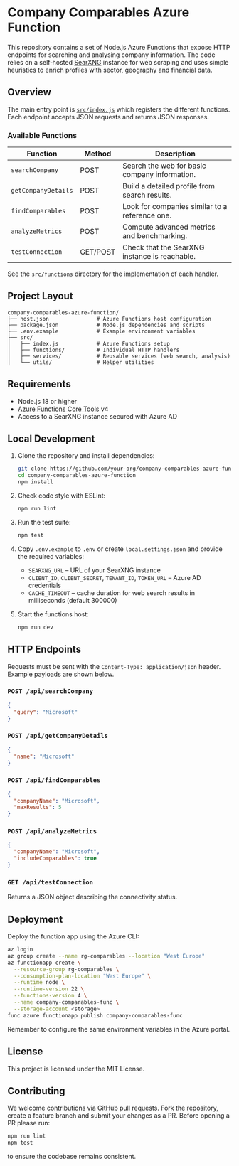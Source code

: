 # Company Comparables Azure Function

This repository contains a set of Node.js Azure Functions that expose HTTP endpoints for searching and analysing company information. The code relies on a self‑hosted [SearXNG](https://searxng.org/) instance for web scraping and uses simple heuristics to enrich profiles with sector, geography and financial data.

## Overview

The main entry point is [`src/index.js`](src/index.js) which registers the different functions. Each endpoint accepts JSON requests and returns JSON responses.

### Available Functions

| Function            | Method | Description                                       |
|---------------------|--------|---------------------------------------------------|
| `searchCompany`     | POST   | Search the web for basic company information.     |
| `getCompanyDetails` | POST   | Build a detailed profile from search results.     |
| `findComparables`   | POST   | Look for companies similar to a reference one.    |
| `analyzeMetrics`    | POST   | Compute advanced metrics and benchmarking.        |
| `testConnection`    | GET/POST | Check that the SearXNG instance is reachable.  |

See the `src/functions` directory for the implementation of each handler.

## Project Layout

```text
company-comparables-azure-function/
├── host.json               # Azure Functions host configuration
├── package.json            # Node.js dependencies and scripts
├── .env.example            # Example environment variables
├── src/
│   ├── index.js            # Azure Functions setup
│   ├── functions/          # Individual HTTP handlers
│   ├── services/           # Reusable services (web search, analysis)
│   └── utils/              # Helper utilities
```

## Requirements

- Node.js 18 or higher
- [Azure Functions Core Tools](https://learn.microsoft.com/azure/azure-functions/functions-run-local) v4
- Access to a SearXNG instance secured with Azure AD

## Local Development

1. Clone the repository and install dependencies:

   ```bash
   git clone https://github.com/your-org/company-comparables-azure-function.git
   cd company-comparables-azure-function
   npm install
   ```

2. Check code style with ESLint:

   ```bash
   npm run lint
   ```

3. Run the test suite:

   ```bash
   npm test
   ```

4. Copy `.env.example` to `.env` or create `local.settings.json` and provide the required variables:
    - `SEARXNG_URL` – URL of your SearXNG instance
    - `CLIENT_ID`, `CLIENT_SECRET`, `TENANT_ID`, `TOKEN_URL` – Azure AD credentials
    - `CACHE_TIMEOUT` – cache duration for web search results in milliseconds (default 300000)
5. Start the functions host:

   ```bash
   npm run dev
   ```

## HTTP Endpoints

Requests must be sent with the `Content-Type: application/json` header. Example payloads are shown below.

### `POST /api/searchCompany`

```json
{
  "query": "Microsoft"
}
```

### `POST /api/getCompanyDetails`

```json
{
  "name": "Microsoft" 
}
```

### `POST /api/findComparables`

```json
{
  "companyName": "Microsoft",
  "maxResults": 5
}
```

### `POST /api/analyzeMetrics`

```json
{
  "companyName": "Microsoft",
  "includeComparables": true
}
```

### `GET /api/testConnection`

Returns a JSON object describing the connectivity status.

## Deployment

Deploy the function app using the Azure CLI:

```bash
az login
az group create --name rg-comparables --location "West Europe"
az functionapp create \
  --resource-group rg-comparables \
  --consumption-plan-location "West Europe" \
  --runtime node \
  --runtime-version 22 \
  --functions-version 4 \
  --name company-comparables-func \
  --storage-account <storage>
func azure functionapp publish company-comparables-func
```

Remember to configure the same environment variables in the Azure portal.

## License

This project is licensed under the MIT License.

## Contributing

We welcome contributions via GitHub pull requests. Fork the repository,
create a feature branch and submit your changes as a PR.
Before opening a PR please run:

```bash
npm run lint
npm test
```

to ensure the codebase remains consistent.
